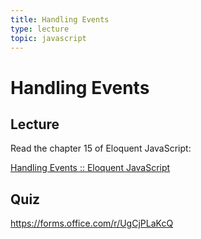 ```yaml
---
title: Handling Events
type: lecture
topic: javascript
---
```


# Handling Events

## Lecture

Read the chapter 15 of Eloquent JavaScript:

[Handling Events :: Eloquent JavaScript](https://eloquentjavascript.net/15_event.html)

## Quiz

https://forms.office.com/r/UgCjPLaKcQ
